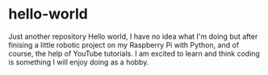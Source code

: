# hello-world
Just another repository
Hello world, I have no idea what I'm doing but after finising a little robotic project on my Raspberry Pi with Python, and of course, the help of YouTube tutorials. 
I am excited to learn and think coding is something I will enjoy doing as a hobby. 
